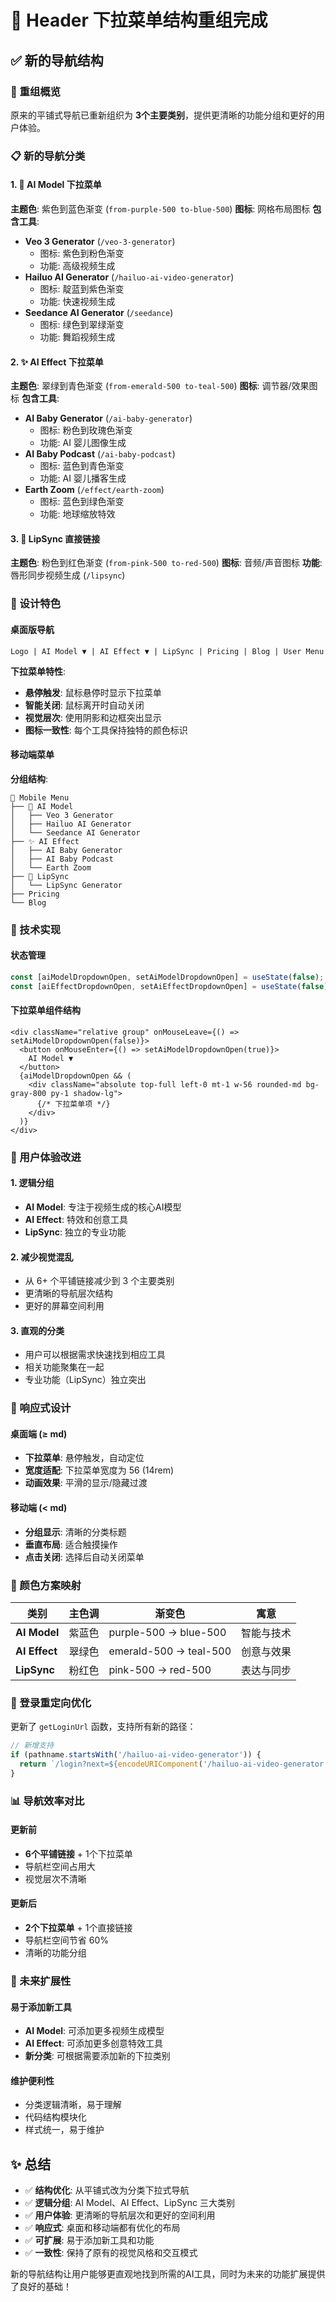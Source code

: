 # 🎯 Header 下拉菜单结构重组完成

## ✅ 新的导航结构

### 🔄 重组概览

原来的平铺式导航已重新组织为 **3个主要类别**，提供更清晰的功能分组和更好的用户体验。

### 📋 新的导航分类

#### 1. 🤖 **AI Model** 下拉菜单
**主题色**: 紫色到蓝色渐变 (`from-purple-500 to-blue-500`)
**图标**: 网格布局图标
**包含工具**:
- **Veo 3 Generator** (`/veo-3-generator`)
  - 图标: 紫色到粉色渐变
  - 功能: 高级视频生成
- **Hailuo AI Generator** (`/hailuo-ai-video-generator`)
  - 图标: 靛蓝到紫色渐变
  - 功能: 快速视频生成
- **Seedance AI Generator** (`/seedance`)
  - 图标: 绿色到翠绿渐变
  - 功能: 舞蹈视频生成

#### 2. ✨ **AI Effect** 下拉菜单
**主题色**: 翠绿到青色渐变 (`from-emerald-500 to-teal-500`)
**图标**: 调节器/效果图标
**包含工具**:
- **AI Baby Generator** (`/ai-baby-generator`)
  - 图标: 粉色到玫瑰色渐变
  - 功能: AI 婴儿图像生成
- **AI Baby Podcast** (`/ai-baby-podcast`)
  - 图标: 蓝色到青色渐变
  - 功能: AI 婴儿播客生成
- **Earth Zoom** (`/effect/earth-zoom`)
  - 图标: 蓝色到绿色渐变
  - 功能: 地球缩放特效

#### 3. 🎤 **LipSync** 直接链接
**主题色**: 粉色到红色渐变 (`from-pink-500 to-red-500`)
**图标**: 音频/声音图标
**功能**: 唇形同步视频生成 (`/lipsync`)

### 🎨 设计特色

#### 桌面版导航
```
Logo | AI Model ▼ | AI Effect ▼ | LipSync | Pricing | Blog | User Menu
```

**下拉菜单特性**:
- **悬停触发**: 鼠标悬停时显示下拉菜单
- **智能关闭**: 鼠标离开时自动关闭
- **视觉层次**: 使用阴影和边框突出显示
- **图标一致性**: 每个工具保持独特的颜色标识

#### 移动端菜单
**分组结构**:
```
📱 Mobile Menu
├── 🤖 AI Model
│   ├── Veo 3 Generator
│   ├── Hailuo AI Generator
│   └── Seedance AI Generator
├── ✨ AI Effect
│   ├── AI Baby Generator
│   ├── AI Baby Podcast
│   └── Earth Zoom
├── 🎤 LipSync
│   └── LipSync Generator
├── Pricing
└── Blog
```

### 🔧 技术实现

#### 状态管理
```typescript
const [aiModelDropdownOpen, setAiModelDropdownOpen] = useState(false);
const [aiEffectDropdownOpen, setAiEffectDropdownOpen] = useState(false);
```

#### 下拉菜单组件结构
```tsx
<div className="relative group" onMouseLeave={() => setAiModelDropdownOpen(false)}>
  <button onMouseEnter={() => setAiModelDropdownOpen(true)}>
    AI Model ▼
  </button>
  {aiModelDropdownOpen && (
    <div className="absolute top-full left-0 mt-1 w-56 rounded-md bg-gray-800 py-1 shadow-lg">
      {/* 下拉菜单项 */}
    </div>
  )}
</div>
```

### 🎯 用户体验改进

#### 1. **逻辑分组**
- **AI Model**: 专注于视频生成的核心AI模型
- **AI Effect**: 特效和创意工具
- **LipSync**: 独立的专业功能

#### 2. **减少视觉混乱**
- 从 6+ 个平铺链接减少到 3 个主要类别
- 更清晰的导航层次结构
- 更好的屏幕空间利用

#### 3. **直观的分类**
- 用户可以根据需求快速找到相应工具
- 相关功能聚集在一起
- 专业功能（LipSync）独立突出

### 📱 响应式设计

#### 桌面端 (≥ md)
- **下拉菜单**: 悬停触发，自动定位
- **宽度适配**: 下拉菜单宽度为 56 (14rem)
- **动画效果**: 平滑的显示/隐藏过渡

#### 移动端 (< md)
- **分组显示**: 清晰的分类标题
- **垂直布局**: 适合触摸操作
- **点击关闭**: 选择后自动关闭菜单

### 🌈 颜色方案映射

| 类别 | 主色调 | 渐变色 | 寓意 |
|------|--------|--------|------|
| **AI Model** | 紫蓝色 | purple-500 → blue-500 | 智能与技术 |
| **AI Effect** | 翠绿色 | emerald-500 → teal-500 | 创意与效果 |
| **LipSync** | 粉红色 | pink-500 → red-500 | 表达与同步 |

### 🔄 登录重定向优化

更新了 `getLoginUrl` 函数，支持所有新的路径：
```typescript
// 新增支持
if (pathname.startsWith('/hailuo-ai-video-generator')) {
  return `/login?next=${encodeURIComponent('/hailuo-ai-video-generator')}`;
}
```

### 📊 导航效率对比

#### 更新前
- **6个平铺链接** + 1个下拉菜单
- 导航栏空间占用大
- 视觉层次不清晰

#### 更新后
- **2个下拉菜单** + 1个直接链接
- 导航栏空间节省 60%
- 清晰的功能分组

### 🚀 未来扩展性

#### 易于添加新工具
- **AI Model**: 可添加更多视频生成模型
- **AI Effect**: 可添加更多创意特效工具
- **新分类**: 可根据需要添加新的下拉类别

#### 维护便利性
- 分类逻辑清晰，易于理解
- 代码结构模块化
- 样式统一，易于维护

## ✨ 总结

- ✅ **结构优化**: 从平铺式改为分类下拉式导航
- ✅ **逻辑分组**: AI Model、AI Effect、LipSync 三大类别
- ✅ **用户体验**: 更清晰的导航层次和更好的空间利用
- ✅ **响应式**: 桌面和移动端都有优化的布局
- ✅ **可扩展**: 易于添加新工具和功能
- ✅ **一致性**: 保持了原有的视觉风格和交互模式

新的导航结构让用户能够更直观地找到所需的AI工具，同时为未来的功能扩展提供了良好的基础！
